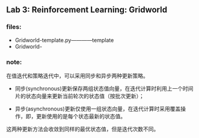 ## Lab 3: Reinforcement Learning: Gridworld

### files:
* Gridworld-template.py————template
* Gridworld-

### note:
在值迭代和策略迭代中，可以采用同步和异步两种更新策略。

* 同步(synchronous)更新保存两组状态值向量，在迭代计算时利用上一个时间片的状态向量来更新当前轮次的状态值（按批次更新）；

* 异步(asynchronous)更新仅使用一组状态向量，在迭代计算时采用覆盖操作，即，更新使用的是每个状态最新的状态值。

这两种更新方法会收敛到同样的最优状态值，但是迭代次数不同。
